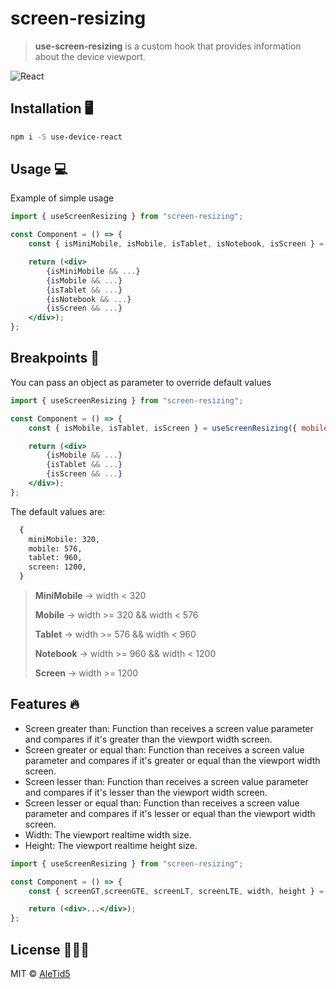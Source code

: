 # screen-resizing
> **use-screen-resizing** is a custom hook that provides information about the device viewport.

![React](https://img.shields.io/badge/-React-20232a?logo=react&style=for-the-badge)

## Installation 🖥

```bash
npm i -S use-device-react
```

## Usage 💻
Example of simple usage

```jsx
import { useScreenResizing } from "screen-resizing";

const Component = () => {
    const { isMiniMobile, isMobile, isTablet, isNotebook, isScreen } = useScreenResizing();

    return (<div>
        {isMiniMobile && ...}
        {isMobile && ...}
        {isTablet && ...}
        {isNotebook && ...}
        {isScreen && ...}
    </div>);
};
```

## Breakpoints 🔮
You can pass an object as parameter to override default values

```jsx
import { useScreenResizing } from "screen-resizing";

const Component = () => {
    const { isMobile, isTablet, isScreen } = useScreenResizing({ mobile: 350 });

    return (<div>
        {isMobile && ...}
        {isTablet && ...}
        {isScreen && ...}
    </div>);
};
```

The default values are:
```bash
  {
    miniMobile: 320,
    mobile: 576,
    tablet: 960,
    screen: 1200,
  }
```
> **MiniMobile** -> width < 320
>
> **Mobile** -> width >= 320 && width < 576
>
> **Tablet** -> width >= 576 && width < 960
>
> **Notebook** -> width >= 960 && width < 1200
>
> **Screen** -> width >= 1200

## Features 🔥
- Screen greater than: Function than receives a screen value parameter and compares if it's greater than the viewport width screen.
- Screen greater or equal than: Function than receives a screen value parameter and compares if it's greater or equal than the viewport width screen.
- Screen lesser than: Function than receives a screen value parameter and compares if it's lesser than the viewport width screen.
- Screen lesser or equal than: Function than receives a screen value parameter and compares if it's lesser or equal than the viewport width screen.
- Width: The viewport realtime width size.
- Height: The viewport realtime height size.

```jsx
import { useScreenResizing } from "screen-resizing";

const Component = () => {
    const { screenGT,screenGTE, screenLT, screenLTE, width, height } = useScreenResizing({ mobile: 350 });

    return (<div>...</div>);
};
```

## License 🧙🏻‍♂️
MIT © [AleTid5](https://github.com/AleTid5)
